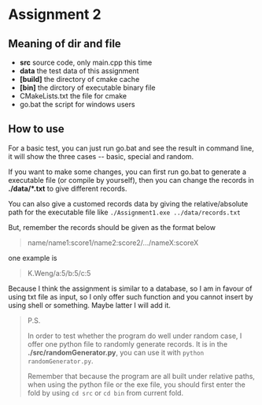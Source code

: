 # Assignment 2

## Meaning of dir and file

* **src**
  source code, only main.cpp this time
* **data**
  the test data of this assignment
* **[build]**
  the directory of cmake cache
* **[bin]**
  the dirctory of executable binary file
* CMakeLists.txt
  the file for cmake
* go.bat
  the script for windows users

## How to use

For a basic test, you can just run go.bat and see the result in command line, it will show the three cases -- basic, special and random.

If you want to make some changes, you can first run go.bat to generate a executable file (or compile by yourself), then you can change the records in **./data/*.txt** to give different records.

You can also give a customed records data by giving the relative/absolute path for the executable file like `./Assignment1.exe ../data/records.txt `

But, remember the records should be given as the format below

> name/name1:score1/name2:score2/.../nameX:scoreX

one example is

> K.Weng/a:5/b:5/c:5

Because I think the assignment is similar to a database, so I am in favour of using txt file as input, so I only offer such function and you cannot insert by using shell or something. Maybe latter I will add it.



> P.S.
>
> In order to test whether the program do well under random case, I offer one python file to randomly generate records. It is in the **./src/randomGenerator.py**, you can use it with `python randomGenerator.py`.
>
> Remember that because the program are all built under relative paths, when using the python file or the exe file, you should first enter the fold by using `cd src` or `cd bin` from current fold.
